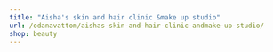 ```yaml
---
title: "Aisha's skin and hair clinic &make up studio"
url: /odanavattom/aishas-skin-and-hair-clinic-andmake-up-studio/
shop: beauty
---
```

